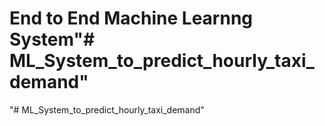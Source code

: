 # End to End Machine Learnng System"# ML_System_to_predict_hourly_taxi_demand" 
"# ML_System_to_predict_hourly_taxi_demand" 
